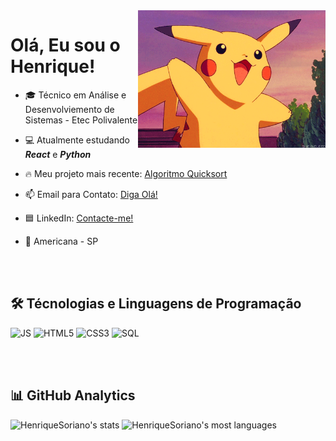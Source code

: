 <img align="right" src="hello.gif" width="300rem">
<h1 align="left">Olá, Eu sou o Henrique!</h1>

- 🎓 Técnico em Análise e Desenvolviemento de Sistemas - Etec Polivalente

- 💻 Atualmente estudando **_React_** e **_Python_**

- 🔥 Meu projeto mais recente: [Algoritmo Quicksort](https://github.com/HenriqueSoriano/Algoritmo-Quicksort)

- 📫 Email para Contato: [Diga Olá!](mailto:sorianol.henrique@gmail.com?subject=Hello%20again)

- 🟦 LinkedIn: [Contacte-me!](https://www.linkedin.com/in/henrique-soriano-b6b623226/)

- 📍 Americana - SP

<br><br>

## 🛠 Técnologias e Linguagens de Programação

![JS](https://img.shields.io/badge/JavaScript-323330?style=for-the-badge&logo=javascript&logoColor=F7DF1E)
![HTML5](https://img.shields.io/badge/HTML5-E34F26?style=for-the-badge&logo=html5&logoColor=white)
![CSS3](https://img.shields.io/badge/CSS3-1572B6?style=for-the-badge&logo=css3&logoColor=white)
![SQL](https://img.shields.io/badge/Microsoft_SQL_Server-CC2927?style=for-the-badge&logo=microsoft-sql-server&logoColor=white)

<br><br>

## 📊 GitHub Analytics

<p align="left">
<img width="500em" src="https://github-readme-stats.vercel.app/api?username=HenriqueSoriano&show_icons=true&theme=dracula&custom_title=Henrique Soriano Landes - Status" alt="HenriqueSoriano's stats"/>
<img width="500em" src="https://github-readme-stats.vercel.app/api/top-langs/?username=HenriqueSoriano&layout=compact&theme=dracula&custom_title=Linguagens Mais Usadas" alt="HenriqueSoriano's most languages"/>
</p>
